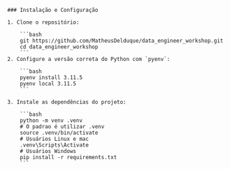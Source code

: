     ### Instalação e Configuração

    1. Clone o repositório:

        ```bash
        git https://github.com/MatheusDelduque/data_engineer_workshop.git   
        cd data_engineer_workshop
        ```
    2. Configure a versão correta do Python com `pyenv`:

        ```bash
        pyenv install 3.11.5
        pyenv local 3.11.5
        ```

    3. Instale as dependências do projeto:

        ```bash
        python -m venv .venv
        # O padrao é utilizar .venv
        source .venv/bin/activate
        # Usuários Linux e mac
        .venv\Scripts\Activate
        # Usuários Windows
        pip install -r requirements.txt  
        ```
        